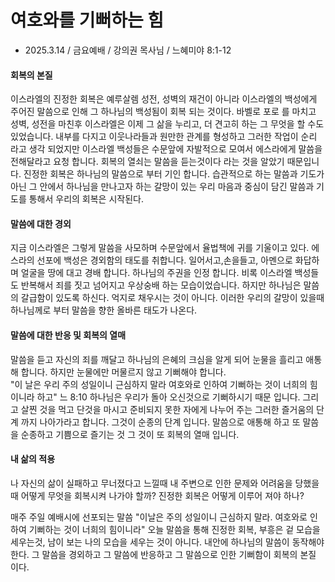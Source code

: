 # 여호와를 기뻐하는 힘
* 2025.3.14 / 금요예배 / 강의권 목사님 / 느혜미야 8:1-12

#### 회복의 본질
이스라엘의 진정한 회복은 예루살렘 성전, 성벽의 재건이 아니라 이스라엘의 백성에게 주어진 말씀으로 인해 그 하나님의 백성됨이 회복 되는 것이다. 
바벨로 포로 를 마치고 성벽, 성전을 마친후 이스라엘은 이제 그 삶을 누리고, 더 견고히 하는 그 무엇을 할 수도 있었습니다. 내부를 다지고 이웃나라들과 원만한 관계를 형성하고 그러한 작업이 순리 라고 생각 되었지만 이스라엘 백성들은 수문앞에 자발적으로 모여서 에스라에게 말씀을 전해달라고 요청 합니다.
회복의 열쇠는 말씀을 듣는것이다 라는 것을 알았기 때문입니다. 진정한 회복은 하나님의 말씀으로 부터 기인 합니다. 습관적으로 하는 말씀과 기도가 아닌 그 안에서 하나님을 만나고자 하는 갈망이 있는 우리 마음과 중심이 담긴 말씀과 기도를 통해서 우리의 회복은 시작된다.

#### 말씀에 대한 경외
지금 이스라엘은 그렇게 말씀을 사모하며 수문앞에서 율법책에 귀를 기울이고 있다. 에스라의 선포에 백성은 경외함의 태도를 취합니다. 일어서고,손을들고, 아멘으로 화답하며 얼굴을 땅에 대고 경배 합니다. 하나님의 주권을 인정 합니다. 비록 이스라엘 백성들도 반복해서 죄를 짓고 넘어지고 우상숭배 하는 모습이었습니다. 하지만 하나님은 말씀의 갈급함이 있도록 하신다. 억지로 채우시는 것이 아니다. 이러한 우리의 갈망이 있을때 하나님께로 부터 말씀을 향한 올바른 태도가 나온다. 

#### 말씀에 대한 반응 및 회복의 열매 
말씀을 듣고 자신의 죄를 깨달고 하나님의 은혜의 크심을 알게 되어 눈물을 흘리고 애통해 합니다. 하지만 눈물에만 머물르지 않고 기뻐해야 합니다.   
"이 날은 우리 주의 성일이니 근심하지 말라 여호와로 인하여 기뻐하는 것이 너희의 힘이니라 하고" 느 8:10 
하나님은 우리가 돌아 오신것으로 기뻐하시기 때문 입니다. 그리고 살찐 것을 먹고 단것을 마시고 준비되지 못한 자에게 나누어 주는 그러한 즐거움의 단계 까지 나아가라고 합니다. 그것이 순종의 단계 입니다. 말씀으로 애통해 하고 또 말씀을 순종하고 기쁨으로 즐기는 것 그 것이 또 회복의 열매 입니다. 


#### 내 삶의 적용
나 자신의 삶이 실패하고 무너졌다고 느낄때 내 주변으로 인한 문제와 어려움을 당했을 때 어떻게 무엇을 회복시켜 나가야 할까? 진정한 회복은 어떻게 이루어 져야 하나?  

매주 주일 예배시에 선포되는 말씀 "이날은 주의 성일이니 근심하지 말라. 여호와로 인하여 기뻐하는 것이 너희의 힘이니라" 
오늘 말씀을 통해 진정한 회복, 부흥은 겉 모습을  세우는것, 남이 보는 나의 모습을 세우는 것이 아니다. 내안에 하나님의 말씀이 동작해야 한다. 그 말씀을 경외하고 그 말씀에 반응하고 그 말씀으로 인한 기뻐함이 회복의 본질 이다. 

